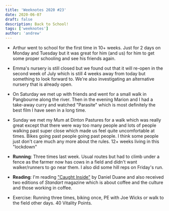 ```yaml
---
title: 'Weeknotes 2020 #23'
date: 2020-06-07
draft: false
description: Back to School!
tags: ['weeknotes']
author: 'andrew'
---
```


-   Arthur went to school for the first time in 10+ weeks. Just for 2 days on
    Monday and Tuesday but it was great for him (and us) for him to get some
    proper schooling and see his friends again.

-   Emma's nursery is still closed but we found out that it will re-open in the
    second week of July which is still 4 weeks away from today but something to
    look forward to. We're also investigating an alternative nursery that is
    already open.

-   On Saturday we met up with friends and went for a small walk in Pangbourne
    along the river. Then in the evening Marion and I had a take-away curry and
    watched "Parasite" which is most definitely the best film I have seen in a
    long time.

-   Sunday we met my Mum at Dinton Pastures for a walk which was really great
    except that there were way too many people and lots of people walking past
    super close which made us feel quite uncomfortable at times. Bikes going
    past people going past people. I think some people just don't care much any
    more about the rules. 12+ weeks living in this "lockdown"

-   **Running**: Three times last week. Usual routes but had to climb under a
    fence as the farmer now has cows in a field and didn't want walker/runners
    to go near them. I also did some hill reps on Friday's run.

-   **Reading**: I'm reading ["Caught Inside"](https://www.amazon.com/Caught-Inside-Surfers-California-Coast/dp/0865475091)
    by Daniel Duane and also received two editions of _Standart_ magazine which
    is about coffee and the culture and those working in coffee.

-   Exercise: Running three times, biking once, PE with Joe Wicks or walk to the
    field other days. 40 Vitality Points.
